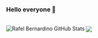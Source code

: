 ### Hello everyone 👋
<br/>
<img src="https://github-readme-stats.vercel.app/api?username=rafaelbds04&&show_icons=true&line_height=27&v=5" alt="Rafel Bernardino GitHub Stats" />
<img align="center" src="https://github-readme-stats.vercel.app/api/top-langs/?username=rafaelbds04&hide=css" />

<!--
**rafaelbds04/rafaelbds04** is a ✨ _special_ ✨ repository because its `README.md` (this file) appears on your GitHub profile.

Here are some ideas to get you started:

- 🔭 I’m currently working on ...
- 🌱 I’m currently learning ...
- 👯 I’m looking to collaborate on ...
- 🤔 I’m looking for help with ...
- 💬 Ask me about ...
- 📫 How to reach me: ...
- 😄 Pronouns: ...
- ⚡ Fun fact: ...
-->
